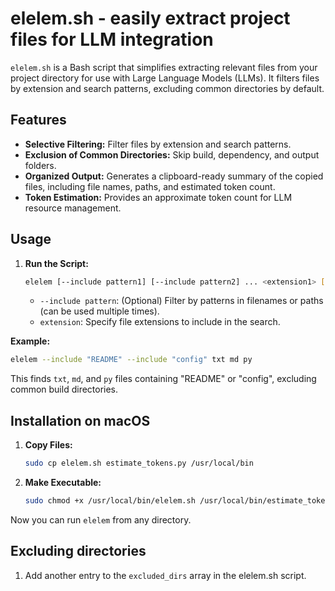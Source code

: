 # elelem.sh - easily extract project files for LLM integration

`elelem.sh` is a Bash script that simplifies extracting relevant files from your project directory for use with Large Language Models (LLMs). It filters files by extension and search patterns, excluding common directories by default.

## Features

- **Selective Filtering:** Filter files by extension and search patterns.
- **Exclusion of Common Directories:** Skip build, dependency, and output folders.
- **Organized Output:** Generates a clipboard-ready summary of the copied files, including file names, paths, and estimated token count.
- **Token Estimation:** Provides an approximate token count for LLM resource management.

## Usage

1. **Run the Script:**
   ```bash
   elelem [--include pattern1] [--include pattern2] ... <extension1> [extension2] ...
   ```

   *   `--include pattern`: (Optional) Filter by patterns in filenames or paths (can be used multiple times).
   *   `extension`: Specify file extensions to include in the search.

**Example:**

```bash
elelem --include "README" --include "config" txt md py
```

This finds `txt`, `md`, and `py` files containing "README" or "config", excluding common build directories.

## Installation on macOS

1.  **Copy Files:**
    ```bash
    sudo cp elelem.sh estimate_tokens.py /usr/local/bin
    ```

2.  **Make Executable:**
    ```bash
    sudo chmod +x /usr/local/bin/elelem.sh /usr/local/bin/estimate_tokens.py
    ```
Now you can run `elelem` from any directory.

## Excluding directories
1.   Add another entry to the `excluded_dirs` array in the elelem.sh script.

